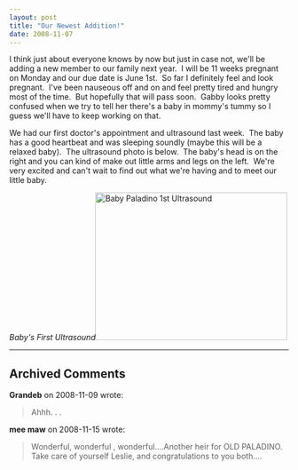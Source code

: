 ```yaml
---
layout: post
title: "Our Newest Addition!"
date: 2008-11-07
---
```


<p>
I think just about everyone knows by now but just in case not, we'll be adding a new member to our family next year.  I will be 11 weeks pregnant on Monday and our due date is June 1st.  So far I definitely feel and look pregnant.  I've been nauseous off and on and feel pretty tired and hungry most of the time.  But hopefully that will pass soon.  Gabby looks pretty confused when we try to tell her there's a baby in mommy's tummy so I guess we'll have to keep working on that.  
</p>
<p>
We had our first doctor's appointment and ultrasound last week.  The baby has a good heartbeat and was sleeping soundly (maybe this will be a relaxed baby).  The ultrasound photo is below.  The baby's head is on the right and you can kind of make out little arms and legs on the left.  We're very excited and can't wait to find out what we're having and to meet our little baby.
</p>
<p>
<em>Baby's First Ultrasound</em><a href="/thepaladinos/assets/images/2008-11-07-BabyPaladino1stUltrasound_2.jpg" target="_blank"><img alt="Baby Paladino 1st Ultrasound" border="0" height="266" src="/thepaladinos/assets/images/2008-11-07-BabyPaladino1stUltrasound_thumb.jpg" style="border: 0px" width="346"/></a>
</p>

---

## Archived Comments

**Grandeb** on 2008-11-09 wrote:

> Ahhh. . .

**mee maw** on 2008-11-15 wrote:

> Wonderful, wonderful , wonderful....Another heir for OLD PALADINO.    Take care of yourself Leslie, and congratulations to you both....

